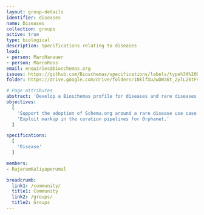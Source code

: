 ```yaml
---
layout: group-details
identifier: diseases
name: Diseases
collection: groups
active: true
type: biological
description: Specifications relating to diseases
lead: 
- person: MarcHanauer
- person: MarcoRoos
email: enquiries@bioschemas.org
issues: https://github.com/Bioschemas/specifications/labels/type%3A%20Disease
folder: https://drive.google.com/drive/folders/1NklfXu2wDW36t_2ylL26tFV94_pn9Hp_

# Page attributes
abstract: 'Develop a Bioschemas profile for diseases and rare diseases.'
objectives:
  [
    'Support the adoption of Schema.org around a rare disease use case involving EJP-RD resources.',
    'Exploit markup in the curation pipelines for Orphanet.'
  ]

specifications:
  [
    'Disease'
  ]

members:
- RajaramKaliyaperumal

breadcrumb:
  link1: /community/
  title1: Community
  link2: /groups/
  title2: Groups
---
```

